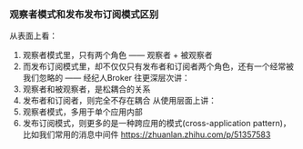 ### 观察者模式和发布发布订阅模式区别
从表面上看：
1. 观察者模式里，只有两个角色 —— 观察者 + 被观察者
2. 而发布订阅模式里，却不仅仅只有发布者和订阅者两个角色，还有一个经常被我们忽略的 —— 经纪人Broker
往更深层次讲：
1. 观察者和被观察者，是松耦合的关系
2. 发布者和订阅者，则完全不存在耦合
从使用层面上讲：
1. 观察者模式，多用于单个应用内部
2. 发布订阅模式，则更多的是一种跨应用的模式(cross-application pattern)，比如我们常用的消息中间件
https://zhuanlan.zhihu.com/p/51357583